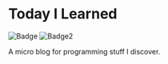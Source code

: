 # Today I Learned
![Badge](https://img.shields.io/badge/Mathias-Iden-green.svg)
![Badge2](https://img.shields.io/badge/Today%20I%20-Learned-orange.svg)

A micro blog for programming stuff I discover.
